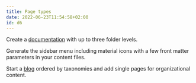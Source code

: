 ```yaml
---
title: Page types
date: 2022-06-23T11:54:58+02:00
id: d6
---
```


Create a [documentation](/doc) with up to three folder levels.

Generate the sidebar menu including material icons with a few front matter parameters in your content files.

Start a [blog](/blog) ordered by taxonomies and add single pages for organizational content.
